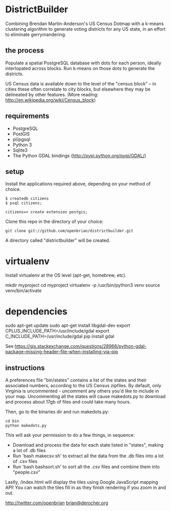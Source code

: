 DistrictBuilder
======

Combining Brendan Martin-Anderson's US Census Dotmap with a k-means clustering algorithm to generate voting districts for any US state, in an effort to eliminate gerrymandering.

the process
-----------

Populate a spatial PostgreSQL database with dots for each person, ideally interlopated across blocks.  Run k-means on those dots to generate the districts.

US Census data is available down to the level of the "census block" – in cities these often correlate to city blocks, but elsewhere they may be delineated by other features. (More reading: http://en.wikipedia.org/wiki/Census_block)


requirements
------------

- PostgreSQL
- PostGIS
- pl/pgsql
- Python 3
- Sqlite3
- The Python GDAL bindings (<http://pypi.python.org/pypi/GDAL/>)

setup
-----

Install the applications required above, depending on your method of choice.

    $ createdb citizens
    $ psql citizens;

    citizens=> create extension postgis;


Clone this repo in the directory of your choice:

    git clone git://github.com/openbrian/districtbuilder.git

A directory called "districtbuilder" will be created.

virtualenv
==========

Install virtualenv at the OS level (apt-get, homebrew, etc).

mkdir myproject
cd myproject
virtualenv -p /usr/bin/python3 venv
source venv/bin/activate

dependencies
============

sudo apt-get update
sudo apt-get install libgdal-dev
export CPLUS_INCLUDE_PATH=/usr/include/gdal
export C_INCLUDE_PATH=/usr/include/gdal
pip install gdal

See https://gis.stackexchange.com/questions/28966/python-gdal-package-missing-header-file-when-installing-via-pip

instructions
------------

A preferences file "bin/states" contains a list of the states and their associated numbers, according to the US Census zipfiles. By default, only Virginia is uncommented - uncomment any others you'd like to include in your map. Uncommenting all the states will cause makedots.py to download and process about 17gb of files and could take many hours.

Then, go to the binaries dir and run makedots.py:

    cd bin
    python makedots.py

This will ask your permission to do a few things, in sequence:
 - Download and process the data for each state listed in "states", making a lot of .db files
 - Run 'bash makecsv.sh' to extract all the data from the .db files into a lot of .csv files
 - Run 'bash bashsort.sh' to sort all the .csv files and combine them into "people.csv"

Lastly, /index.html will display the tiles using Google JavaScript mapping API! You can watch the tiles fill in as they finish rendering if you zoom in and out.

<http://twitter.com/openbrian>
<brian@derocher.org>

